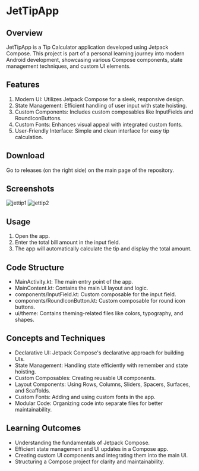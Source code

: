 # JetTipApp
## Overview
JetTipApp is a Tip Calculator application developed using Jetpack Compose. This project is part of a personal learning journey into modern Android development, showcasing various Compose components, state management techniques, and custom UI elements.

## Features
1. Modern UI: Utilizes Jetpack Compose for a sleek, responsive design.
2. State Management: Efficient handling of user input with state hoisting.
3. Custom Components: Includes custom composables like InputFields and RoundIconButtons.
4. Custom Fonts: Enhances visual appeal with integrated custom fonts.
5. User-Friendly Interface: Simple and clean interface for easy tip calculation.

## Download
Go to releases (on the right side) on the main page of the repository.

## Screenshots
![jettip1](https://github.com/AryamanPatra/JetTipApp/assets/94316664/1abc8782-59a6-4ece-92b7-d33ea8ce69f3)
![jettip2](https://github.com/AryamanPatra/JetTipApp/assets/94316664/7bcde899-96a7-4f39-817b-0e806936e160)

## Usage
1. Open the app.
2. Enter the total bill amount in the input field.
3. The app will automatically calculate the tip and display the total amount.

## Code Structure
* MainActivity.kt: The main entry point of the app.
* MainContent.kt: Contains the main UI layout and logic.
* components/InputField.kt: Custom composable for the input field.
* components/RoundIconButton.kt: Custom composable for round icon buttons.
* ui/theme: Contains theming-related files like colors, typography, and shapes.

## Concepts and Techniques
* Declarative UI: Jetpack Compose's declarative approach for building UIs.
* State Management: Handling state efficiently with remember and state hoisting.
* Custom Composables: Creating reusable UI components.
* Layout Components: Using Rows, Columns, Sliders, Spacers, Surfaces, and Scaffolds.
* Custom Fonts: Adding and using custom fonts in the app.
* Modular Code: Organizing code into separate files for better maintainability.

## Learning Outcomes
* Understanding the fundamentals of Jetpack Compose.
* Efficient state management and UI updates in a Compose app.
* Creating custom UI components and integrating them into the main UI.
* Structuring a Compose project for clarity and maintainability.
